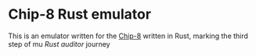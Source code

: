 # Chip-8 Rust emulator


This is an emulator written for the [Chip-8](https://en.m.wikipedia.org/wiki/CHIP-8) written in Rust, marking the third step of mu _Rust auditor_ journey
